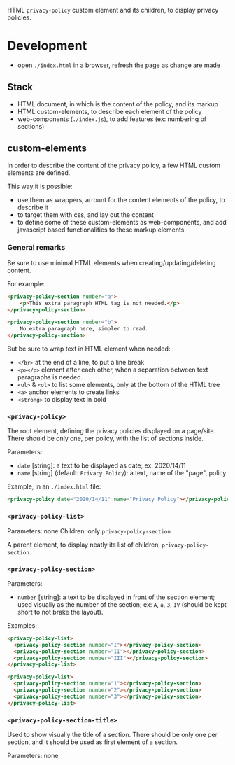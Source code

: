 HTML `privacy-policy` custom element and its children, to display privacy policies.

# Development

- open `./index.html` in a browser, refresh the page as change are made


## Stack

- HTML document, in which is the content of the policy, and its markup
- HTML custom-elements, to describe each element of the policy
- web-components (`./index.js`), to add features (ex: numbering of sections)

## custom-elements

In order to describe the content of the privacy policy, a few HTML custom elements are defined.

This way it is possible:
- use them as wrappers, arrount for the content elements of the
  policy, to describe it
- to target them with css, and lay out the content
- to define some of these custom-elements as web-components, and add
  javascript based functionalities to these markup elements
  
### General remarks

Be sure to use minimal HTML elements when creating/updating/deleting content.

For example:

```html
<privacy-policy-section number="a">
	<p>This extra paragraph HTML tag is not needed.</p>
</privacy-policy-section>

<privacy-policy-section number="b">
	No extra paragraph here, simpler to read.
</privacy-policy-section>
```

But be sure to wrap text in HTML element when needed:
- `</br>` at the end of a line, to put a line break
- `<p></p>` element after each other, when a separation between text paragraphs is needed.
- `<ul>` & `<ol>` to list some elements, only at the bottom of the HTML tree
- `<a>` anchor elements to create links
- `<strong>` to display text in bold

  
### `<privacy-policy>`

The root element, defining the privacy policies displayed on a
page/site. There should be only one, per policy, with the list of
sections inside.

Parameters:

- `date` [string]: a text to be displayed as date; ex: 2020/14/11
- `name` [string] (default: `Privacy Policy`): a text, name of the "page", policy

Example, in an `./index.html` file:
```html
<privacy-policy date="2020/14/11" name="Privacy Policy"></privacy-policy>
```

### `<privacy-policy-list>`

Parameters: none
Children: only `privacy-policy-section`

A parent element, to display neatly its list of children, `privacy-policy-section`.

### `<privacy-policy-section>`

Parameters:

- `number` [string]: a text to be displayed in front of the section element; used visually as the number of the section; ex: `A`, `a`, `3`, `IV` (should be kept short to not brake the layout).

Examples:

```html
<privacy-policy-list>
  <privacy-policy-section number="I"></privacy-policy-section>
  <privacy-policy-section number="II"></privacy-policy-section>
  <privacy-policy-section number="III"></privacy-policy-section>
</privacy-policy-list>
```
```html
<privacy-policy-list>
  <privacy-policy-section number="1"></privacy-policy-section>
  <privacy-policy-section number="2"></privacy-policy-section>
  <privacy-policy-section number="3"></privacy-policy-section>
</privacy-policy-list>
```

### `<privacy-policy-section-title>`

Used to show visually the title of a section. There should be only one per section, and it should be used as first element of a section.

Parameters: none
